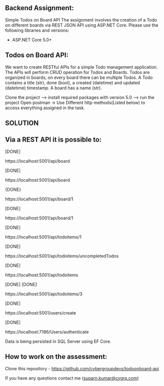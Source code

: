 ## Backend Assignment: 
Simple Todos on Board API The assignment involves the creation of a Todo on different boards via REST JSON API using ASP.NET Core. Please use the following libraries and versions:
   - ASP.NET Core 5.0+

## Todos on Board API: 
We want to create RESTful APIs for a simple Todo management application. The APIs will perform CRUD operation for Todos and Boards. Todos are organized in boards, on every board there can be multiple Todos. A Todo contains a title (str), done (bool), a created (datetime) and updated (datetime) timestamp. A board has a name (str).

<!-- Brief description to run the application: -->
Clone the project --> install required packages with version 5.0 --> run the project
Open postman -> Use Different http methods(Listed below) to access everything assigned in the task.


## SOLUTION

## Via a REST API it is possible to:

<!-- - List all boards -->[DONE]
https://localhost:5001/api/board 
<!-- GET -->


<!-- - Add a new board  -->[DONE]
https://localhost:5001/api/board
<!-- POST -->


<!-- - Change a board's title  -->{DONE}
https://localhost:5001/api/board/1
<!-- PATCH -->


<!-- - Remove a board  -->[DONE]
https://localhost:5001/api/board/1
<!-- DELETE -->


<!-- - List all Todos on a board  -->[DONE]
https://localhost:5001/api/todoitems/1
<!-- POST with board id and authorization token-->


<!-- - List only uncompleted Todos  -->[DONE]
https://localhost:5001/api/todoitems/uncompletedTodos
<!-- GET -->


<!-- - Add a Todo to a board  -->[DONE]
https://localhost:5001/api/todoitems
<!-- POST with board  id -->

<!-- - Change a Todo's title or status --> [DONE]
<!-- https://localhost:5001/api/todoitems/7 -->
<!-- PATCH send id -->

<!-- - Delete a Todo  -->[DONE]
https://localhost:5001/api/todoitems/3
<!-- DELETE with id -->

<!-- -user management -->[DONE]
https://localhost:5001/users/create
<!-- CREATE by passing firstname, lastname,username and password -->


<!-- -user autthentication -->  [DONE]
https://localhost:7186/Users/authenticate
<!-- POST by passing username and password saved in database -->

Data is being persisted in SQL Server using EF Core.

## How to work on the assessment:
Clone this repository - https://github.com/cybergroupdevs/todoonboard-api



If you have any questions contact me (suparn.kumar@cygrp.com)


